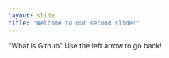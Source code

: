 ```yaml
---
layout: slide 
title: "Welcome to our second slide!"
---
```

"What is Github"
Use the left arrow to go back!
